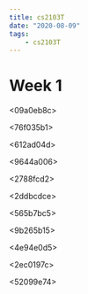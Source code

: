 ```yaml
---
title: cs2103T
date: "2020-08-09"
tags:
    - cs2103T
---
```


# Week 1

<09a0eb8c>

<76f035b1>

<612ad04d>

<9644a006>

<2788fcd2>

<e480dc90>

<d5c62fbe>

<2ddbcdce>

<565b7bc5>

<e95a96b3>

<f6f4adeb>

<b78c98e6>

<abc970ad>

<9b265b15>

<4e94e0d5>

<2ec0197c>

<52099e74>

